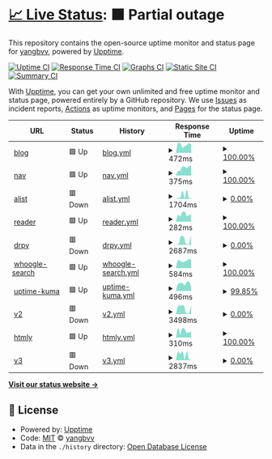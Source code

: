 # [📈 Live Status](https://yangbvv.github.io/upptime): <!--live status--> **🟧 Partial outage**

This repository contains the open-source uptime monitor and status page for [yangbvv](https://yangbvv.github.io/upptime), powered by [Upptime](https://github.com/upptime/upptime).

[![Uptime CI](https://github.com/yangbvv/upptime/workflows/Uptime%20CI/badge.svg)](https://github.com/yangbvv/upptime/actions?query=workflow%3A%22Uptime+CI%22)
[![Response Time CI](https://github.com/yangbvv/upptime/workflows/Response%20Time%20CI/badge.svg)](https://github.com/yangbvv/upptime/actions?query=workflow%3A%22Response+Time+CI%22)
[![Graphs CI](https://github.com/yangbvv/upptime/workflows/Graphs%20CI/badge.svg)](https://github.com/yangbvv/upptime/actions?query=workflow%3A%22Graphs+CI%22)
[![Static Site CI](https://github.com/yangbvv/upptime/workflows/Static%20Site%20CI/badge.svg)](https://github.com/yangbvv/upptime/actions?query=workflow%3A%22Static+Site+CI%22)
[![Summary CI](https://github.com/yangbvv/upptime/workflows/Summary%20CI/badge.svg)](https://github.com/yangbvv/upptime/actions?query=workflow%3A%22Summary+CI%22)

With [Upptime](https://upptime.js.org), you can get your own unlimited and free uptime monitor and status page, powered entirely by a GitHub repository. We use [Issues](https://github.com/yangbvv/upptime/issues) as incident reports, [Actions](https://github.com/yangbvv/upptime/actions) as uptime monitors, and [Pages](https://yangbvv.github.io/upptime) for the status page.

<!--start: status pages-->
<!-- This summary is generated by Upptime (https://github.com/upptime/upptime) -->
<!-- Do not edit this manually, your changes will be overwritten -->
<!-- prettier-ignore -->
| URL | Status | History | Response Time | Uptime |
| --- | ------ | ------- | ------------- | ------ |
| <img alt="" src="https://icons.duckduckgo.com/ip3/blog.yangbvv.repl.co.ico" height="13"> [blog](https://blog.yangbvv.repl.co) | 🟩 Up | [blog.yml](https://github.com/yangbvv/upptime/commits/HEAD/history/blog.yml) | <details><summary><img alt="Response time graph" src="./graphs/blog/response-time-week.png" height="20"> 472ms</summary><br><a href="https://yangbvv.github.io/upptime/history/blog"><img alt="Response time 1525" src="https://img.shields.io/endpoint?url=https%3A%2F%2Fraw.githubusercontent.com%2Fyangbvv%2Fupptime%2FHEAD%2Fapi%2Fblog%2Fresponse-time.json"></a><br><a href="https://yangbvv.github.io/upptime/history/blog"><img alt="24-hour response time 487" src="https://img.shields.io/endpoint?url=https%3A%2F%2Fraw.githubusercontent.com%2Fyangbvv%2Fupptime%2FHEAD%2Fapi%2Fblog%2Fresponse-time-day.json"></a><br><a href="https://yangbvv.github.io/upptime/history/blog"><img alt="7-day response time 472" src="https://img.shields.io/endpoint?url=https%3A%2F%2Fraw.githubusercontent.com%2Fyangbvv%2Fupptime%2FHEAD%2Fapi%2Fblog%2Fresponse-time-week.json"></a><br><a href="https://yangbvv.github.io/upptime/history/blog"><img alt="30-day response time 1162" src="https://img.shields.io/endpoint?url=https%3A%2F%2Fraw.githubusercontent.com%2Fyangbvv%2Fupptime%2FHEAD%2Fapi%2Fblog%2Fresponse-time-month.json"></a><br><a href="https://yangbvv.github.io/upptime/history/blog"><img alt="1-year response time 1525" src="https://img.shields.io/endpoint?url=https%3A%2F%2Fraw.githubusercontent.com%2Fyangbvv%2Fupptime%2FHEAD%2Fapi%2Fblog%2Fresponse-time-year.json"></a></details> | <details><summary><a href="https://yangbvv.github.io/upptime/history/blog">100.00%</a></summary><a href="https://yangbvv.github.io/upptime/history/blog"><img alt="All-time uptime 99.21%" src="https://img.shields.io/endpoint?url=https%3A%2F%2Fraw.githubusercontent.com%2Fyangbvv%2Fupptime%2FHEAD%2Fapi%2Fblog%2Fuptime.json"></a><br><a href="https://yangbvv.github.io/upptime/history/blog"><img alt="24-hour uptime 100.00%" src="https://img.shields.io/endpoint?url=https%3A%2F%2Fraw.githubusercontent.com%2Fyangbvv%2Fupptime%2FHEAD%2Fapi%2Fblog%2Fuptime-day.json"></a><br><a href="https://yangbvv.github.io/upptime/history/blog"><img alt="7-day uptime 100.00%" src="https://img.shields.io/endpoint?url=https%3A%2F%2Fraw.githubusercontent.com%2Fyangbvv%2Fupptime%2FHEAD%2Fapi%2Fblog%2Fuptime-week.json"></a><br><a href="https://yangbvv.github.io/upptime/history/blog"><img alt="30-day uptime 98.84%" src="https://img.shields.io/endpoint?url=https%3A%2F%2Fraw.githubusercontent.com%2Fyangbvv%2Fupptime%2FHEAD%2Fapi%2Fblog%2Fuptime-month.json"></a><br><a href="https://yangbvv.github.io/upptime/history/blog"><img alt="1-year uptime 99.21%" src="https://img.shields.io/endpoint?url=https%3A%2F%2Fraw.githubusercontent.com%2Fyangbvv%2Fupptime%2FHEAD%2Fapi%2Fblog%2Fuptime-year.json"></a></details>
| <img alt="" src="https://icons.duckduckgo.com/ip3/nav.yangbvv.repl.co.ico" height="13"> [nav](https://nav.yangbvv.repl.co) | 🟩 Up | [nav.yml](https://github.com/yangbvv/upptime/commits/HEAD/history/nav.yml) | <details><summary><img alt="Response time graph" src="./graphs/nav/response-time-week.png" height="20"> 375ms</summary><br><a href="https://yangbvv.github.io/upptime/history/nav"><img alt="Response time 2048" src="https://img.shields.io/endpoint?url=https%3A%2F%2Fraw.githubusercontent.com%2Fyangbvv%2Fupptime%2FHEAD%2Fapi%2Fnav%2Fresponse-time.json"></a><br><a href="https://yangbvv.github.io/upptime/history/nav"><img alt="24-hour response time 487" src="https://img.shields.io/endpoint?url=https%3A%2F%2Fraw.githubusercontent.com%2Fyangbvv%2Fupptime%2FHEAD%2Fapi%2Fnav%2Fresponse-time-day.json"></a><br><a href="https://yangbvv.github.io/upptime/history/nav"><img alt="7-day response time 375" src="https://img.shields.io/endpoint?url=https%3A%2F%2Fraw.githubusercontent.com%2Fyangbvv%2Fupptime%2FHEAD%2Fapi%2Fnav%2Fresponse-time-week.json"></a><br><a href="https://yangbvv.github.io/upptime/history/nav"><img alt="30-day response time 1459" src="https://img.shields.io/endpoint?url=https%3A%2F%2Fraw.githubusercontent.com%2Fyangbvv%2Fupptime%2FHEAD%2Fapi%2Fnav%2Fresponse-time-month.json"></a><br><a href="https://yangbvv.github.io/upptime/history/nav"><img alt="1-year response time 2048" src="https://img.shields.io/endpoint?url=https%3A%2F%2Fraw.githubusercontent.com%2Fyangbvv%2Fupptime%2FHEAD%2Fapi%2Fnav%2Fresponse-time-year.json"></a></details> | <details><summary><a href="https://yangbvv.github.io/upptime/history/nav">100.00%</a></summary><a href="https://yangbvv.github.io/upptime/history/nav"><img alt="All-time uptime 99.00%" src="https://img.shields.io/endpoint?url=https%3A%2F%2Fraw.githubusercontent.com%2Fyangbvv%2Fupptime%2FHEAD%2Fapi%2Fnav%2Fuptime.json"></a><br><a href="https://yangbvv.github.io/upptime/history/nav"><img alt="24-hour uptime 100.00%" src="https://img.shields.io/endpoint?url=https%3A%2F%2Fraw.githubusercontent.com%2Fyangbvv%2Fupptime%2FHEAD%2Fapi%2Fnav%2Fuptime-day.json"></a><br><a href="https://yangbvv.github.io/upptime/history/nav"><img alt="7-day uptime 100.00%" src="https://img.shields.io/endpoint?url=https%3A%2F%2Fraw.githubusercontent.com%2Fyangbvv%2Fupptime%2FHEAD%2Fapi%2Fnav%2Fuptime-week.json"></a><br><a href="https://yangbvv.github.io/upptime/history/nav"><img alt="30-day uptime 98.84%" src="https://img.shields.io/endpoint?url=https%3A%2F%2Fraw.githubusercontent.com%2Fyangbvv%2Fupptime%2FHEAD%2Fapi%2Fnav%2Fuptime-month.json"></a><br><a href="https://yangbvv.github.io/upptime/history/nav"><img alt="1-year uptime 99.00%" src="https://img.shields.io/endpoint?url=https%3A%2F%2Fraw.githubusercontent.com%2Fyangbvv%2Fupptime%2FHEAD%2Fapi%2Fnav%2Fuptime-year.json"></a></details>
| <img alt="" src="https://icons.duckduckgo.com/ip3/alist.yangbvv.repl.co.ico" height="13"> [alist](https://alist.yangbvv.repl.co) | 🟥 Down | [alist.yml](https://github.com/yangbvv/upptime/commits/HEAD/history/alist.yml) | <details><summary><img alt="Response time graph" src="./graphs/alist/response-time-week.png" height="20"> 1704ms</summary><br><a href="https://yangbvv.github.io/upptime/history/alist"><img alt="Response time 1967" src="https://img.shields.io/endpoint?url=https%3A%2F%2Fraw.githubusercontent.com%2Fyangbvv%2Fupptime%2FHEAD%2Fapi%2Falist%2Fresponse-time.json"></a><br><a href="https://yangbvv.github.io/upptime/history/alist"><img alt="24-hour response time 373" src="https://img.shields.io/endpoint?url=https%3A%2F%2Fraw.githubusercontent.com%2Fyangbvv%2Fupptime%2FHEAD%2Fapi%2Falist%2Fresponse-time-day.json"></a><br><a href="https://yangbvv.github.io/upptime/history/alist"><img alt="7-day response time 1704" src="https://img.shields.io/endpoint?url=https%3A%2F%2Fraw.githubusercontent.com%2Fyangbvv%2Fupptime%2FHEAD%2Fapi%2Falist%2Fresponse-time-week.json"></a><br><a href="https://yangbvv.github.io/upptime/history/alist"><img alt="30-day response time 3281" src="https://img.shields.io/endpoint?url=https%3A%2F%2Fraw.githubusercontent.com%2Fyangbvv%2Fupptime%2FHEAD%2Fapi%2Falist%2Fresponse-time-month.json"></a><br><a href="https://yangbvv.github.io/upptime/history/alist"><img alt="1-year response time 1967" src="https://img.shields.io/endpoint?url=https%3A%2F%2Fraw.githubusercontent.com%2Fyangbvv%2Fupptime%2FHEAD%2Fapi%2Falist%2Fresponse-time-year.json"></a></details> | <details><summary><a href="https://yangbvv.github.io/upptime/history/alist">0.00%</a></summary><a href="https://yangbvv.github.io/upptime/history/alist"><img alt="All-time uptime 51.99%" src="https://img.shields.io/endpoint?url=https%3A%2F%2Fraw.githubusercontent.com%2Fyangbvv%2Fupptime%2FHEAD%2Fapi%2Falist%2Fuptime.json"></a><br><a href="https://yangbvv.github.io/upptime/history/alist"><img alt="24-hour uptime 0.00%" src="https://img.shields.io/endpoint?url=https%3A%2F%2Fraw.githubusercontent.com%2Fyangbvv%2Fupptime%2FHEAD%2Fapi%2Falist%2Fuptime-day.json"></a><br><a href="https://yangbvv.github.io/upptime/history/alist"><img alt="7-day uptime 0.00%" src="https://img.shields.io/endpoint?url=https%3A%2F%2Fraw.githubusercontent.com%2Fyangbvv%2Fupptime%2FHEAD%2Fapi%2Falist%2Fuptime-week.json"></a><br><a href="https://yangbvv.github.io/upptime/history/alist"><img alt="30-day uptime 0.00%" src="https://img.shields.io/endpoint?url=https%3A%2F%2Fraw.githubusercontent.com%2Fyangbvv%2Fupptime%2FHEAD%2Fapi%2Falist%2Fuptime-month.json"></a><br><a href="https://yangbvv.github.io/upptime/history/alist"><img alt="1-year uptime 51.99%" src="https://img.shields.io/endpoint?url=https%3A%2F%2Fraw.githubusercontent.com%2Fyangbvv%2Fupptime%2FHEAD%2Fapi%2Falist%2Fuptime-year.json"></a></details>
| <img alt="" src="https://icons.duckduckgo.com/ip3/reader.yangbvv.repl.co.ico" height="13"> [reader](https://reader.yangbvv.repl.co) | 🟩 Up | [reader.yml](https://github.com/yangbvv/upptime/commits/HEAD/history/reader.yml) | <details><summary><img alt="Response time graph" src="./graphs/reader/response-time-week.png" height="20"> 282ms</summary><br><a href="https://yangbvv.github.io/upptime/history/reader"><img alt="Response time 1475" src="https://img.shields.io/endpoint?url=https%3A%2F%2Fraw.githubusercontent.com%2Fyangbvv%2Fupptime%2FHEAD%2Fapi%2Freader%2Fresponse-time.json"></a><br><a href="https://yangbvv.github.io/upptime/history/reader"><img alt="24-hour response time 271" src="https://img.shields.io/endpoint?url=https%3A%2F%2Fraw.githubusercontent.com%2Fyangbvv%2Fupptime%2FHEAD%2Fapi%2Freader%2Fresponse-time-day.json"></a><br><a href="https://yangbvv.github.io/upptime/history/reader"><img alt="7-day response time 282" src="https://img.shields.io/endpoint?url=https%3A%2F%2Fraw.githubusercontent.com%2Fyangbvv%2Fupptime%2FHEAD%2Fapi%2Freader%2Fresponse-time-week.json"></a><br><a href="https://yangbvv.github.io/upptime/history/reader"><img alt="30-day response time 2123" src="https://img.shields.io/endpoint?url=https%3A%2F%2Fraw.githubusercontent.com%2Fyangbvv%2Fupptime%2FHEAD%2Fapi%2Freader%2Fresponse-time-month.json"></a><br><a href="https://yangbvv.github.io/upptime/history/reader"><img alt="1-year response time 1475" src="https://img.shields.io/endpoint?url=https%3A%2F%2Fraw.githubusercontent.com%2Fyangbvv%2Fupptime%2FHEAD%2Fapi%2Freader%2Fresponse-time-year.json"></a></details> | <details><summary><a href="https://yangbvv.github.io/upptime/history/reader">100.00%</a></summary><a href="https://yangbvv.github.io/upptime/history/reader"><img alt="All-time uptime 99.29%" src="https://img.shields.io/endpoint?url=https%3A%2F%2Fraw.githubusercontent.com%2Fyangbvv%2Fupptime%2FHEAD%2Fapi%2Freader%2Fuptime.json"></a><br><a href="https://yangbvv.github.io/upptime/history/reader"><img alt="24-hour uptime 100.00%" src="https://img.shields.io/endpoint?url=https%3A%2F%2Fraw.githubusercontent.com%2Fyangbvv%2Fupptime%2FHEAD%2Fapi%2Freader%2Fuptime-day.json"></a><br><a href="https://yangbvv.github.io/upptime/history/reader"><img alt="7-day uptime 100.00%" src="https://img.shields.io/endpoint?url=https%3A%2F%2Fraw.githubusercontent.com%2Fyangbvv%2Fupptime%2FHEAD%2Fapi%2Freader%2Fuptime-week.json"></a><br><a href="https://yangbvv.github.io/upptime/history/reader"><img alt="30-day uptime 99.20%" src="https://img.shields.io/endpoint?url=https%3A%2F%2Fraw.githubusercontent.com%2Fyangbvv%2Fupptime%2FHEAD%2Fapi%2Freader%2Fuptime-month.json"></a><br><a href="https://yangbvv.github.io/upptime/history/reader"><img alt="1-year uptime 99.29%" src="https://img.shields.io/endpoint?url=https%3A%2F%2Fraw.githubusercontent.com%2Fyangbvv%2Fupptime%2FHEAD%2Fapi%2Freader%2Fuptime-year.json"></a></details>
| <img alt="" src="https://icons.duckduckgo.com/ip3/drpy.yangbvv.repl.co.ico" height="13"> [drpy](https://drpy.yangbvv.repl.co) | 🟥 Down | [drpy.yml](https://github.com/yangbvv/upptime/commits/HEAD/history/drpy.yml) | <details><summary><img alt="Response time graph" src="./graphs/drpy/response-time-week.png" height="20"> 2687ms</summary><br><a href="https://yangbvv.github.io/upptime/history/drpy"><img alt="Response time 2795" src="https://img.shields.io/endpoint?url=https%3A%2F%2Fraw.githubusercontent.com%2Fyangbvv%2Fupptime%2FHEAD%2Fapi%2Fdrpy%2Fresponse-time.json"></a><br><a href="https://yangbvv.github.io/upptime/history/drpy"><img alt="24-hour response time 5192" src="https://img.shields.io/endpoint?url=https%3A%2F%2Fraw.githubusercontent.com%2Fyangbvv%2Fupptime%2FHEAD%2Fapi%2Fdrpy%2Fresponse-time-day.json"></a><br><a href="https://yangbvv.github.io/upptime/history/drpy"><img alt="7-day response time 2687" src="https://img.shields.io/endpoint?url=https%3A%2F%2Fraw.githubusercontent.com%2Fyangbvv%2Fupptime%2FHEAD%2Fapi%2Fdrpy%2Fresponse-time-week.json"></a><br><a href="https://yangbvv.github.io/upptime/history/drpy"><img alt="30-day response time 3278" src="https://img.shields.io/endpoint?url=https%3A%2F%2Fraw.githubusercontent.com%2Fyangbvv%2Fupptime%2FHEAD%2Fapi%2Fdrpy%2Fresponse-time-month.json"></a><br><a href="https://yangbvv.github.io/upptime/history/drpy"><img alt="1-year response time 2795" src="https://img.shields.io/endpoint?url=https%3A%2F%2Fraw.githubusercontent.com%2Fyangbvv%2Fupptime%2FHEAD%2Fapi%2Fdrpy%2Fresponse-time-year.json"></a></details> | <details><summary><a href="https://yangbvv.github.io/upptime/history/drpy">0.00%</a></summary><a href="https://yangbvv.github.io/upptime/history/drpy"><img alt="All-time uptime 0.00%" src="https://img.shields.io/endpoint?url=https%3A%2F%2Fraw.githubusercontent.com%2Fyangbvv%2Fupptime%2FHEAD%2Fapi%2Fdrpy%2Fuptime.json"></a><br><a href="https://yangbvv.github.io/upptime/history/drpy"><img alt="24-hour uptime 0.00%" src="https://img.shields.io/endpoint?url=https%3A%2F%2Fraw.githubusercontent.com%2Fyangbvv%2Fupptime%2FHEAD%2Fapi%2Fdrpy%2Fuptime-day.json"></a><br><a href="https://yangbvv.github.io/upptime/history/drpy"><img alt="7-day uptime 0.00%" src="https://img.shields.io/endpoint?url=https%3A%2F%2Fraw.githubusercontent.com%2Fyangbvv%2Fupptime%2FHEAD%2Fapi%2Fdrpy%2Fuptime-week.json"></a><br><a href="https://yangbvv.github.io/upptime/history/drpy"><img alt="30-day uptime 0.00%" src="https://img.shields.io/endpoint?url=https%3A%2F%2Fraw.githubusercontent.com%2Fyangbvv%2Fupptime%2FHEAD%2Fapi%2Fdrpy%2Fuptime-month.json"></a><br><a href="https://yangbvv.github.io/upptime/history/drpy"><img alt="1-year uptime 0.00%" src="https://img.shields.io/endpoint?url=https%3A%2F%2Fraw.githubusercontent.com%2Fyangbvv%2Fupptime%2FHEAD%2Fapi%2Fdrpy%2Fuptime-year.json"></a></details>
| <img alt="" src="https://icons.duckduckgo.com/ip3/whoogle-search.yangbvv.repl.co.ico" height="13"> [whoogle-search](https://whoogle-search.yangbvv.repl.co) | 🟩 Up | [whoogle-search.yml](https://github.com/yangbvv/upptime/commits/HEAD/history/whoogle-search.yml) | <details><summary><img alt="Response time graph" src="./graphs/whoogle-search/response-time-week.png" height="20"> 584ms</summary><br><a href="https://yangbvv.github.io/upptime/history/whoogle-search"><img alt="Response time 3017" src="https://img.shields.io/endpoint?url=https%3A%2F%2Fraw.githubusercontent.com%2Fyangbvv%2Fupptime%2FHEAD%2Fapi%2Fwhoogle-search%2Fresponse-time.json"></a><br><a href="https://yangbvv.github.io/upptime/history/whoogle-search"><img alt="24-hour response time 606" src="https://img.shields.io/endpoint?url=https%3A%2F%2Fraw.githubusercontent.com%2Fyangbvv%2Fupptime%2FHEAD%2Fapi%2Fwhoogle-search%2Fresponse-time-day.json"></a><br><a href="https://yangbvv.github.io/upptime/history/whoogle-search"><img alt="7-day response time 584" src="https://img.shields.io/endpoint?url=https%3A%2F%2Fraw.githubusercontent.com%2Fyangbvv%2Fupptime%2FHEAD%2Fapi%2Fwhoogle-search%2Fresponse-time-week.json"></a><br><a href="https://yangbvv.github.io/upptime/history/whoogle-search"><img alt="30-day response time 3254" src="https://img.shields.io/endpoint?url=https%3A%2F%2Fraw.githubusercontent.com%2Fyangbvv%2Fupptime%2FHEAD%2Fapi%2Fwhoogle-search%2Fresponse-time-month.json"></a><br><a href="https://yangbvv.github.io/upptime/history/whoogle-search"><img alt="1-year response time 3017" src="https://img.shields.io/endpoint?url=https%3A%2F%2Fraw.githubusercontent.com%2Fyangbvv%2Fupptime%2FHEAD%2Fapi%2Fwhoogle-search%2Fresponse-time-year.json"></a></details> | <details><summary><a href="https://yangbvv.github.io/upptime/history/whoogle-search">100.00%</a></summary><a href="https://yangbvv.github.io/upptime/history/whoogle-search"><img alt="All-time uptime 98.79%" src="https://img.shields.io/endpoint?url=https%3A%2F%2Fraw.githubusercontent.com%2Fyangbvv%2Fupptime%2FHEAD%2Fapi%2Fwhoogle-search%2Fuptime.json"></a><br><a href="https://yangbvv.github.io/upptime/history/whoogle-search"><img alt="24-hour uptime 100.00%" src="https://img.shields.io/endpoint?url=https%3A%2F%2Fraw.githubusercontent.com%2Fyangbvv%2Fupptime%2FHEAD%2Fapi%2Fwhoogle-search%2Fuptime-day.json"></a><br><a href="https://yangbvv.github.io/upptime/history/whoogle-search"><img alt="7-day uptime 100.00%" src="https://img.shields.io/endpoint?url=https%3A%2F%2Fraw.githubusercontent.com%2Fyangbvv%2Fupptime%2FHEAD%2Fapi%2Fwhoogle-search%2Fuptime-week.json"></a><br><a href="https://yangbvv.github.io/upptime/history/whoogle-search"><img alt="30-day uptime 98.64%" src="https://img.shields.io/endpoint?url=https%3A%2F%2Fraw.githubusercontent.com%2Fyangbvv%2Fupptime%2FHEAD%2Fapi%2Fwhoogle-search%2Fuptime-month.json"></a><br><a href="https://yangbvv.github.io/upptime/history/whoogle-search"><img alt="1-year uptime 98.79%" src="https://img.shields.io/endpoint?url=https%3A%2F%2Fraw.githubusercontent.com%2Fyangbvv%2Fupptime%2FHEAD%2Fapi%2Fwhoogle-search%2Fuptime-year.json"></a></details>
| <img alt="" src="https://icons.duckduckgo.com/ip3/uptime-kuma.yangbvv.repl.co.ico" height="13"> [uptime-kuma](https://uptime-kuma.yangbvv.repl.co) | 🟩 Up | [uptime-kuma.yml](https://github.com/yangbvv/upptime/commits/HEAD/history/uptime-kuma.yml) | <details><summary><img alt="Response time graph" src="./graphs/uptime-kuma/response-time-week.png" height="20"> 496ms</summary><br><a href="https://yangbvv.github.io/upptime/history/uptime-kuma"><img alt="Response time 2624" src="https://img.shields.io/endpoint?url=https%3A%2F%2Fraw.githubusercontent.com%2Fyangbvv%2Fupptime%2FHEAD%2Fapi%2Fuptime-kuma%2Fresponse-time.json"></a><br><a href="https://yangbvv.github.io/upptime/history/uptime-kuma"><img alt="24-hour response time 388" src="https://img.shields.io/endpoint?url=https%3A%2F%2Fraw.githubusercontent.com%2Fyangbvv%2Fupptime%2FHEAD%2Fapi%2Fuptime-kuma%2Fresponse-time-day.json"></a><br><a href="https://yangbvv.github.io/upptime/history/uptime-kuma"><img alt="7-day response time 496" src="https://img.shields.io/endpoint?url=https%3A%2F%2Fraw.githubusercontent.com%2Fyangbvv%2Fupptime%2FHEAD%2Fapi%2Fuptime-kuma%2Fresponse-time-week.json"></a><br><a href="https://yangbvv.github.io/upptime/history/uptime-kuma"><img alt="30-day response time 1905" src="https://img.shields.io/endpoint?url=https%3A%2F%2Fraw.githubusercontent.com%2Fyangbvv%2Fupptime%2FHEAD%2Fapi%2Fuptime-kuma%2Fresponse-time-month.json"></a><br><a href="https://yangbvv.github.io/upptime/history/uptime-kuma"><img alt="1-year response time 2624" src="https://img.shields.io/endpoint?url=https%3A%2F%2Fraw.githubusercontent.com%2Fyangbvv%2Fupptime%2FHEAD%2Fapi%2Fuptime-kuma%2Fresponse-time-year.json"></a></details> | <details><summary><a href="https://yangbvv.github.io/upptime/history/uptime-kuma">99.85%</a></summary><a href="https://yangbvv.github.io/upptime/history/uptime-kuma"><img alt="All-time uptime 98.96%" src="https://img.shields.io/endpoint?url=https%3A%2F%2Fraw.githubusercontent.com%2Fyangbvv%2Fupptime%2FHEAD%2Fapi%2Fuptime-kuma%2Fuptime.json"></a><br><a href="https://yangbvv.github.io/upptime/history/uptime-kuma"><img alt="24-hour uptime 98.94%" src="https://img.shields.io/endpoint?url=https%3A%2F%2Fraw.githubusercontent.com%2Fyangbvv%2Fupptime%2FHEAD%2Fapi%2Fuptime-kuma%2Fuptime-day.json"></a><br><a href="https://yangbvv.github.io/upptime/history/uptime-kuma"><img alt="7-day uptime 99.85%" src="https://img.shields.io/endpoint?url=https%3A%2F%2Fraw.githubusercontent.com%2Fyangbvv%2Fupptime%2FHEAD%2Fapi%2Fuptime-kuma%2Fuptime-week.json"></a><br><a href="https://yangbvv.github.io/upptime/history/uptime-kuma"><img alt="30-day uptime 98.71%" src="https://img.shields.io/endpoint?url=https%3A%2F%2Fraw.githubusercontent.com%2Fyangbvv%2Fupptime%2FHEAD%2Fapi%2Fuptime-kuma%2Fuptime-month.json"></a><br><a href="https://yangbvv.github.io/upptime/history/uptime-kuma"><img alt="1-year uptime 98.96%" src="https://img.shields.io/endpoint?url=https%3A%2F%2Fraw.githubusercontent.com%2Fyangbvv%2Fupptime%2FHEAD%2Fapi%2Fuptime-kuma%2Fuptime-year.json"></a></details>
| <img alt="" src="https://icons.duckduckgo.com/ip3/v2.yangbvv.repl.co.ico" height="13"> [v2](https://v2.yangbvv.repl.co) | 🟥 Down | [v2.yml](https://github.com/yangbvv/upptime/commits/HEAD/history/v2.yml) | <details><summary><img alt="Response time graph" src="./graphs/v2/response-time-week.png" height="20"> 3498ms</summary><br><a href="https://yangbvv.github.io/upptime/history/v2"><img alt="Response time 2174" src="https://img.shields.io/endpoint?url=https%3A%2F%2Fraw.githubusercontent.com%2Fyangbvv%2Fupptime%2FHEAD%2Fapi%2Fv2%2Fresponse-time.json"></a><br><a href="https://yangbvv.github.io/upptime/history/v2"><img alt="24-hour response time 5101" src="https://img.shields.io/endpoint?url=https%3A%2F%2Fraw.githubusercontent.com%2Fyangbvv%2Fupptime%2FHEAD%2Fapi%2Fv2%2Fresponse-time-day.json"></a><br><a href="https://yangbvv.github.io/upptime/history/v2"><img alt="7-day response time 3498" src="https://img.shields.io/endpoint?url=https%3A%2F%2Fraw.githubusercontent.com%2Fyangbvv%2Fupptime%2FHEAD%2Fapi%2Fv2%2Fresponse-time-week.json"></a><br><a href="https://yangbvv.github.io/upptime/history/v2"><img alt="30-day response time 3069" src="https://img.shields.io/endpoint?url=https%3A%2F%2Fraw.githubusercontent.com%2Fyangbvv%2Fupptime%2FHEAD%2Fapi%2Fv2%2Fresponse-time-month.json"></a><br><a href="https://yangbvv.github.io/upptime/history/v2"><img alt="1-year response time 2174" src="https://img.shields.io/endpoint?url=https%3A%2F%2Fraw.githubusercontent.com%2Fyangbvv%2Fupptime%2FHEAD%2Fapi%2Fv2%2Fresponse-time-year.json"></a></details> | <details><summary><a href="https://yangbvv.github.io/upptime/history/v2">0.00%</a></summary><a href="https://yangbvv.github.io/upptime/history/v2"><img alt="All-time uptime 32.59%" src="https://img.shields.io/endpoint?url=https%3A%2F%2Fraw.githubusercontent.com%2Fyangbvv%2Fupptime%2FHEAD%2Fapi%2Fv2%2Fuptime.json"></a><br><a href="https://yangbvv.github.io/upptime/history/v2"><img alt="24-hour uptime 0.00%" src="https://img.shields.io/endpoint?url=https%3A%2F%2Fraw.githubusercontent.com%2Fyangbvv%2Fupptime%2FHEAD%2Fapi%2Fv2%2Fuptime-day.json"></a><br><a href="https://yangbvv.github.io/upptime/history/v2"><img alt="7-day uptime 0.00%" src="https://img.shields.io/endpoint?url=https%3A%2F%2Fraw.githubusercontent.com%2Fyangbvv%2Fupptime%2FHEAD%2Fapi%2Fv2%2Fuptime-week.json"></a><br><a href="https://yangbvv.github.io/upptime/history/v2"><img alt="30-day uptime 0.00%" src="https://img.shields.io/endpoint?url=https%3A%2F%2Fraw.githubusercontent.com%2Fyangbvv%2Fupptime%2FHEAD%2Fapi%2Fv2%2Fuptime-month.json"></a><br><a href="https://yangbvv.github.io/upptime/history/v2"><img alt="1-year uptime 32.59%" src="https://img.shields.io/endpoint?url=https%3A%2F%2Fraw.githubusercontent.com%2Fyangbvv%2Fupptime%2FHEAD%2Fapi%2Fv2%2Fuptime-year.json"></a></details>
| <img alt="" src="https://icons.duckduckgo.com/ip3/htmly.yangbvv.repl.co.ico" height="13"> [htmly](https://htmly.yangbvv.repl.co) | 🟩 Up | [htmly.yml](https://github.com/yangbvv/upptime/commits/HEAD/history/htmly.yml) | <details><summary><img alt="Response time graph" src="./graphs/htmly/response-time-week.png" height="20"> 310ms</summary><br><a href="https://yangbvv.github.io/upptime/history/htmly"><img alt="Response time 1322" src="https://img.shields.io/endpoint?url=https%3A%2F%2Fraw.githubusercontent.com%2Fyangbvv%2Fupptime%2FHEAD%2Fapi%2Fhtmly%2Fresponse-time.json"></a><br><a href="https://yangbvv.github.io/upptime/history/htmly"><img alt="24-hour response time 269" src="https://img.shields.io/endpoint?url=https%3A%2F%2Fraw.githubusercontent.com%2Fyangbvv%2Fupptime%2FHEAD%2Fapi%2Fhtmly%2Fresponse-time-day.json"></a><br><a href="https://yangbvv.github.io/upptime/history/htmly"><img alt="7-day response time 310" src="https://img.shields.io/endpoint?url=https%3A%2F%2Fraw.githubusercontent.com%2Fyangbvv%2Fupptime%2FHEAD%2Fapi%2Fhtmly%2Fresponse-time-week.json"></a><br><a href="https://yangbvv.github.io/upptime/history/htmly"><img alt="30-day response time 1984" src="https://img.shields.io/endpoint?url=https%3A%2F%2Fraw.githubusercontent.com%2Fyangbvv%2Fupptime%2FHEAD%2Fapi%2Fhtmly%2Fresponse-time-month.json"></a><br><a href="https://yangbvv.github.io/upptime/history/htmly"><img alt="1-year response time 1322" src="https://img.shields.io/endpoint?url=https%3A%2F%2Fraw.githubusercontent.com%2Fyangbvv%2Fupptime%2FHEAD%2Fapi%2Fhtmly%2Fresponse-time-year.json"></a></details> | <details><summary><a href="https://yangbvv.github.io/upptime/history/htmly">100.00%</a></summary><a href="https://yangbvv.github.io/upptime/history/htmly"><img alt="All-time uptime 99.48%" src="https://img.shields.io/endpoint?url=https%3A%2F%2Fraw.githubusercontent.com%2Fyangbvv%2Fupptime%2FHEAD%2Fapi%2Fhtmly%2Fuptime.json"></a><br><a href="https://yangbvv.github.io/upptime/history/htmly"><img alt="24-hour uptime 100.00%" src="https://img.shields.io/endpoint?url=https%3A%2F%2Fraw.githubusercontent.com%2Fyangbvv%2Fupptime%2FHEAD%2Fapi%2Fhtmly%2Fuptime-day.json"></a><br><a href="https://yangbvv.github.io/upptime/history/htmly"><img alt="7-day uptime 100.00%" src="https://img.shields.io/endpoint?url=https%3A%2F%2Fraw.githubusercontent.com%2Fyangbvv%2Fupptime%2FHEAD%2Fapi%2Fhtmly%2Fuptime-week.json"></a><br><a href="https://yangbvv.github.io/upptime/history/htmly"><img alt="30-day uptime 98.91%" src="https://img.shields.io/endpoint?url=https%3A%2F%2Fraw.githubusercontent.com%2Fyangbvv%2Fupptime%2FHEAD%2Fapi%2Fhtmly%2Fuptime-month.json"></a><br><a href="https://yangbvv.github.io/upptime/history/htmly"><img alt="1-year uptime 99.48%" src="https://img.shields.io/endpoint?url=https%3A%2F%2Fraw.githubusercontent.com%2Fyangbvv%2Fupptime%2FHEAD%2Fapi%2Fhtmly%2Fuptime-year.json"></a></details>
| <img alt="" src="https://icons.duckduckgo.com/ip3/v3.yangbvv.repl.co.ico" height="13"> [v3](https://v3.yangbvv.repl.co) | 🟥 Down | [v3.yml](https://github.com/yangbvv/upptime/commits/HEAD/history/v3.yml) | <details><summary><img alt="Response time graph" src="./graphs/v3/response-time-week.png" height="20"> 2837ms</summary><br><a href="https://yangbvv.github.io/upptime/history/v3"><img alt="Response time 1920" src="https://img.shields.io/endpoint?url=https%3A%2F%2Fraw.githubusercontent.com%2Fyangbvv%2Fupptime%2FHEAD%2Fapi%2Fv3%2Fresponse-time.json"></a><br><a href="https://yangbvv.github.io/upptime/history/v3"><img alt="24-hour response time 353" src="https://img.shields.io/endpoint?url=https%3A%2F%2Fraw.githubusercontent.com%2Fyangbvv%2Fupptime%2FHEAD%2Fapi%2Fv3%2Fresponse-time-day.json"></a><br><a href="https://yangbvv.github.io/upptime/history/v3"><img alt="7-day response time 2837" src="https://img.shields.io/endpoint?url=https%3A%2F%2Fraw.githubusercontent.com%2Fyangbvv%2Fupptime%2FHEAD%2Fapi%2Fv3%2Fresponse-time-week.json"></a><br><a href="https://yangbvv.github.io/upptime/history/v3"><img alt="30-day response time 2701" src="https://img.shields.io/endpoint?url=https%3A%2F%2Fraw.githubusercontent.com%2Fyangbvv%2Fupptime%2FHEAD%2Fapi%2Fv3%2Fresponse-time-month.json"></a><br><a href="https://yangbvv.github.io/upptime/history/v3"><img alt="1-year response time 1920" src="https://img.shields.io/endpoint?url=https%3A%2F%2Fraw.githubusercontent.com%2Fyangbvv%2Fupptime%2FHEAD%2Fapi%2Fv3%2Fresponse-time-year.json"></a></details> | <details><summary><a href="https://yangbvv.github.io/upptime/history/v3">0.00%</a></summary><a href="https://yangbvv.github.io/upptime/history/v3"><img alt="All-time uptime 0.00%" src="https://img.shields.io/endpoint?url=https%3A%2F%2Fraw.githubusercontent.com%2Fyangbvv%2Fupptime%2FHEAD%2Fapi%2Fv3%2Fuptime.json"></a><br><a href="https://yangbvv.github.io/upptime/history/v3"><img alt="24-hour uptime 0.00%" src="https://img.shields.io/endpoint?url=https%3A%2F%2Fraw.githubusercontent.com%2Fyangbvv%2Fupptime%2FHEAD%2Fapi%2Fv3%2Fuptime-day.json"></a><br><a href="https://yangbvv.github.io/upptime/history/v3"><img alt="7-day uptime 0.00%" src="https://img.shields.io/endpoint?url=https%3A%2F%2Fraw.githubusercontent.com%2Fyangbvv%2Fupptime%2FHEAD%2Fapi%2Fv3%2Fuptime-week.json"></a><br><a href="https://yangbvv.github.io/upptime/history/v3"><img alt="30-day uptime 0.00%" src="https://img.shields.io/endpoint?url=https%3A%2F%2Fraw.githubusercontent.com%2Fyangbvv%2Fupptime%2FHEAD%2Fapi%2Fv3%2Fuptime-month.json"></a><br><a href="https://yangbvv.github.io/upptime/history/v3"><img alt="1-year uptime 0.00%" src="https://img.shields.io/endpoint?url=https%3A%2F%2Fraw.githubusercontent.com%2Fyangbvv%2Fupptime%2FHEAD%2Fapi%2Fv3%2Fuptime-year.json"></a></details>

<!--end: status pages-->

[**Visit our status website →**](https://yangbvv.github.io/upptime)

## 📄 License

- Powered by: [Upptime](https://github.com/upptime/upptime)
- Code: [MIT](./LICENSE) © [yangbvv](https://yangbvv.github.io/upptime)
- Data in the `./history` directory: [Open Database License](https://opendatacommons.org/licenses/odbl/1-0/)
